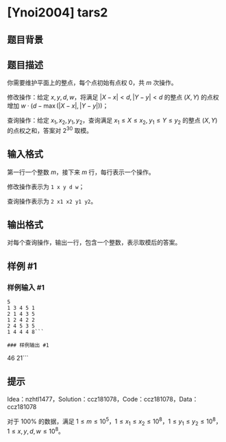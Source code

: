 # [Ynoi2004] tars2

## 题目背景



## 题目描述

你需要维护平面上的整点，每个点初始有点权 $0$，共 $m$ 次操作。

修改操作：给定 $x,y,d,w$，将满足 $|X-x|<d,|Y-y|<d$ 的整点 $(X,Y)$ 的点权增加 $w\cdot(d-\max(|X-x|,|Y-y|))$；

查询操作：给定 $x_1,x_2,y_1,y_2$，查询满足 $x_1\le X\le x_2,\;y_1\le Y\le y_2$ 的整点 $(X,Y)$ 的点权之和，答案对 $2^{30}$ 取模。

## 输入格式

第一行一个整数 $m$，接下来 $m$ 行，每行表示一个操作。

修改操作表示为 `1 x y d w`；

查询操作表示为 `2 x1 x2 y1 y2`。

## 输出格式

对每个查询操作，输出一行，包含一个整数，表示取模后的答案。

## 样例 #1

### 样例输入 #1
```
5
1 3 4 5 1
2 1 4 3 5
1 2 4 2 2
2 4 5 3 5
1 4 4 4 8```

### 样例输出 #1

```
46
21```

## 提示

Idea：nzhtl1477，Solution：ccz181078，Code：ccz181078，Data：ccz181078

对于 $100\%$ 的数据，满足 $1\le m\le 10^5$，$1\le x_1\le x_2\le {10}^8$，$1\le y_1\le y_2\le {10}^8$，$1\le x,y,d,w\le {10}^8$。

